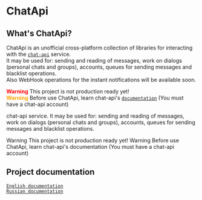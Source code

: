 # ChatApi

## What's ChatApi?
ChatApi is an unofficial cross-platform collection of libraries for interacting with the [`сhat-api`](https://chat-api.com) service. <br/>
It may be used for: sending and reading of messages, work on dialogs (personal chats and groups), accounts, queues for sending messages and blacklist operations. <br/> 
Also WebHook operations for the instant notifications will be available soon.

**<span style="color:red">Warning</span>** This project is not production ready yet!<br>
**<span style="color:orange">Warning</span>** Before use ChatApi, learn chat-api's [`documentation`](https://app.chat-api.com/docs) (You must have a chat-api account)



 сhat-api service. It may be used for: sending and reading of messages, work on dialogs (personal chats and groups), accounts, queues for sending messages and blacklist operations.


Warning This project is not production ready yet!
Warning Before use ChatApi, learn chat-api's documentation (You must have a chat-api account)

## Project documentation
 [`English documentation`](Documentation/en-EN/README.md) <br/>
 [`Russian documentation`](Documentation/ru-RU/README.md)

     
